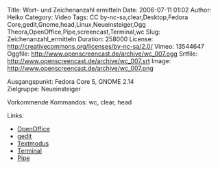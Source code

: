 Title: Wort- und Zeichenanzahl ermitteln
Date: 2006-07-11 01:02
Author: Heiko
Category: Video
Tags: CC by-nc-sa,clear,Desktop,Fedora Core,gedit,Gnome,head,Linux,Neueinsteiger,Ogg Theora,OpenOffice,Pipe,screencast,Terminal,wc
Slug: Zeichenanzahl_ermitteln
Duration: 258000
License: http://creativecommons.org/licenses/by-nc-sa/2.0/
Vimeo: 13544647
Oggfile: http://www.openscreencast.de/archive/wc_007.ogg
Srtfile: http://www.openscreencast.de/archive/wc_007.srt
Image: http://www.openscreencast.de/archive/wc_007.png

Ausgangspunkt: Fedora Core 5, GNOME 2.14  
Zielgruppe: Neueinsteiger  

Vorkommende Kommandos: wc, clear, head

Links:

  * [OpenOffice](http://de.wikipedia.org/wiki/OpenOffice)
  * [gedit](http://de.wikipedia.org/wiki/Gedit)
  * [Textmodus](http://de.wikipedia.org/wiki/Textmodus)
  * [Terminal](http://de.wikipedia.org/wiki/Terminalemulation)
  * [Pipe](http://de.wikipedia.org/wiki/Pipe_%28Informatik%29)

